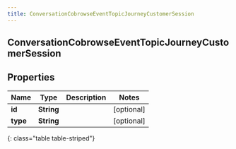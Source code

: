 ```yaml
---
title: ConversationCobrowseEventTopicJourneyCustomerSession
---
```

## ConversationCobrowseEventTopicJourneyCustomerSession


## Properties

| Name | Type | Description | Notes |
| ------------ | ------------- | ------------- | ------------- |
| **id** | **String** |  |  [optional] |
| **type** | **String** |  |  [optional] |
{: class="table table-striped"}



